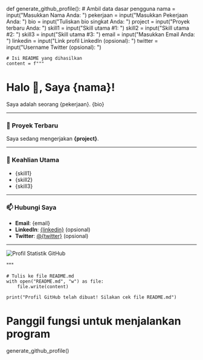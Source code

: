 def generate_github_profile():
    # Ambil data dasar pengguna
    nama = input("Masukkan Nama Anda: ")
    pekerjaan = input("Masukkan Pekerjaan Anda: ")
    bio = input("Tuliskan bio singkat Anda: ")
    project = input("Proyek terbaru Anda: ")
    skill1 = input("Skill utama #1: ")
    skill2 = input("Skill utama #2: ")
    skill3 = input("Skill utama #3: ")
    email = input("Masukkan Email Anda: ")
    linkedin = input("Link profil LinkedIn (opsional): ")
    twitter = input("Username Twitter (opsional): ")

    # Isi README yang dihasilkan
    content = f"""
# Halo 👋, Saya {nama}!

Saya adalah seorang {pekerjaan}. {bio}

---

### 🔭 Proyek Terbaru
Saya sedang mengerjakan **{project}**.

---

### 🚀 Keahlian Utama
- {skill1}
- {skill2}
- {skill3}

---

### 📫 Hubungi Saya
- **Email**: {email}
- **LinkedIn**: [{linkedin}](https://linkedin.com/in/{linkedin}) (opsional)
- **Twitter**: [@{twitter}](https://twitter.com/{twitter}) (opsional)

---

![Profil Statistik GitHub](https://github-readme-stats.vercel.app/api?username=USERNAME&show_icons=true&theme=radical)

"""

    # Tulis ke file README.md
    with open("README.md", "w") as file:
        file.write(content)

    print("Profil GitHub telah dibuat! Silakan cek file README.md")

# Panggil fungsi untuk menjalankan program
generate_github_profile()
